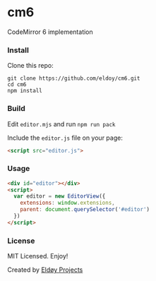 # cm6
CodeMirror 6 implementation

### Install

Clone this repo:
```
git clone https://github.com/eldoy/cm6.git
cd cm6
npm install
```

### Build

Edit `editor.mjs` and run `npm run pack`

Include the `editor.js` file on your page:

```html
<script src="editor.js">
```

### Usage

```html
<div id="editor"></div>
<script>
  var editor = new EditorView({
    extensions: window.extensions,
    parent: document.querySelector('#editor')
  })
</script>
```

### License
MIT Licensed. Enjoy!

Created by [Eldøy Projects](https://eldoy.com)
